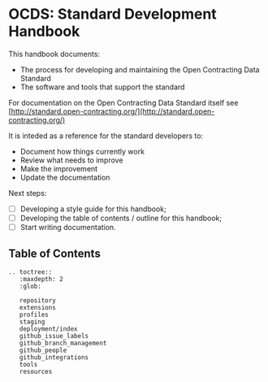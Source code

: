 # OCDS: Standard Development Handbook

This handbook documents:

* The process for developing and maintaining the Open Contracting Data Standard
* The software and tools that support the standard

For documentation on the Open Contracting Data Standard itself see [http://standard.open-contracting.org/](http://standard.open-contracting.org/)

It is inteded as a reference for the standard developers to:

* Document how things currently work
* Review what needs to improve
* Make the improvement
* Update the documentation

Next steps:

* [ ] Developing a style guide for this handbook;
* [ ] Developing the table of contents / outline for this handbook;
* [ ] Start writing documentation.

## Table of Contents

```eval_rst
.. toctree::
   :maxdepth: 2
   :glob:

   repository
   extensions
   profiles
   staging
   deployment/index
   github_issue_labels
   github_branch_management
   github_people
   github_integrations
   tools
   resources

```
